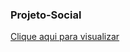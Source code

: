 ### Projeto-Social

<a href="https://valfreitas.github.io/Projeto-social/">Clique aqui para visualizar</a>
